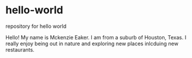 # hello-world
repository for hello world

Hello! My name is Mckenzie Eaker. I am from a suburb of Houston, Texas. 
I really enjoy being out in nature and exploring new places inlcduing new restaurants. 

